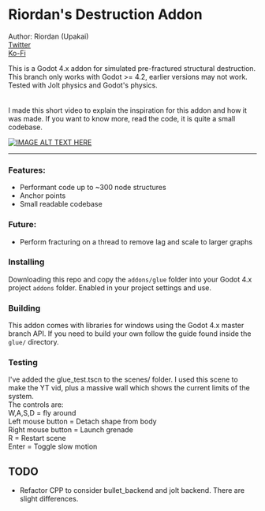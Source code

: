 # Riordan's Destruction Addon
Author: Riordan (Upakai) <br>
[Twitter](https://twitter.com/RiordanCallil) <br>
[Ko-Fi](https://ko-fi.com/upakai)

This is a Godot 4.x addon for simulated pre-fractured structural destruction. <br>
This branch only works with Godot >= 4.2, earlier versions may not work. <br>
Tested with Jolt physics and Godot's physics. <br>
<br>
<br>
I made this short video to explain the inspiration for this addon and how it was made. If you want to know more, read the code, it is quite a small codebase.

[![IMAGE ALT TEXT HERE](https://img.youtube.com/vi/mpDvrJ0uqWQ/0.jpg)](https://youtu.be/mpDvrJ0uqWQ)


-------

### Features:
* Performant code up to ~300 node structures
* Anchor points
* Small readable codebase

### Future:
* Perform fracturing on a thread to remove lag and scale to larger graphs

### Installing
Downloading this repo and copy the ```addons/glue``` folder into your Godot 4.x project ```addons``` folder. Enabled in your project settings and use.

### Building
This addon comes with libraries for windows using the Godot 4.x master branch API. If you need to build your own follow the guide found inside the ```glue/``` directory.

### Testing
I've added the glue_test.tscn to the scenes/ folder. I used this scene to make the YT vid, plus a massive wall which shows the current limits of the system.
<br>The controls are:
<br>W,A,S,D = fly around
<br>Left mouse button = Detach shape from body
<br>Right mouse button = Launch grenade
<br>R = Restart scene
<br>Enter = Toggle slow motion

## TODO
- Refactor CPP to consider bullet_backend and jolt backend. There are slight differences. 